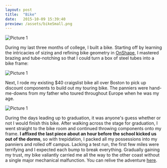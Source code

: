 ```yaml
---
layout: post
title:  "Bike"
date:   2015-10-09 15:39:40
preview: /assets/bikeSmall.png
---
```


![Picture 1]({{"/assets/bikeLarge.jpg"|absolute_url}})

During my last three months of college, I built a bike. Starting off by learning the intricacies of sizing and refining bike geometry in [OnShape](https://cad.onshape.com/documents/6afd9109843e2963423853ec/w/bd0d625c6e67c8762b4695a9/e/fd534489982f63e20685585b), I mastered brazing and tube-notching so that I could turn a box of steel tubes into a bike frame:

![Picture 1]({{"/assets/bikeFrame.JPG"|absolute_url}})

Next, I rode my existing $40 craigslist bike all over Boston to pick up discount components to build out my touring bike. The panniers were hand-me-downs from my father who toured throughout Europe when he was my age.

![Picture 1]({{"/assets/bikeBuilt.jpg"|absolute_url}})

During the days leading up to graduation, it was anyone's guess whether or not I would finish this bike. After walking across the stage for graduation, I went straight to the bike room and continued throwing components onto my frame. __I affixed the last piece about an hour before the school kicked us out of the dorms__, so with trepidation, I packed all my possessions into my panniers and rolled off campus. Lacking a test run, the first few miles were terrifying and I expected each bump to break everything. Gradually gaining my trust, my bike valiantly carried me all the way to the other coast without a single major mechanical malfunction. You can relive the adventure [here](https://www.polarsteps.com/ScottMackinlay/676178-west). 
